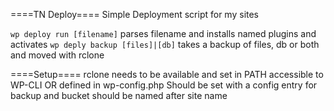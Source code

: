 ====TN Deploy====
Simple Deployment script for my sites

`wp deploy run [filename]` parses filename and installs named plugins and activates
`wp deply backup [files]|[db]` takes a backup of files, db or both and moved with rclone

====Setup====
rclone needs to be available and set in PATH accessible to WP-CLI OR defined in wp-config.php
Should be set with a config entry for backup and bucket should be named after site name 
